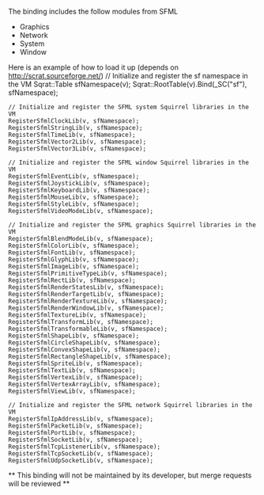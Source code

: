 The binding includes the follow modules from SFML
* Graphics
* Network
* System
* Window

Here is an example of how to load it up (depends on http://scrat.sourceforge.net/)
    // Initialize and register the sf namespace in the VM
    Sqrat::Table sfNamespace(v);
    Sqrat::RootTable(v).Bind(_SC("sf"), sfNamespace);

    // Initialize and register the SFML system Squirrel libraries in the VM
    RegisterSfmlClockLib(v, sfNamespace);
    RegisterSfmlStringLib(v, sfNamespace);
    RegisterSfmlTimeLib(v, sfNamespace);
    RegisterSfmlVector2Lib(v, sfNamespace);
    RegisterSfmlVector3Lib(v, sfNamespace);

    // Initialize and register the SFML window Squirrel libraries in the VM
    RegisterSfmlEventLib(v, sfNamespace);
    RegisterSfmlJoystickLib(v, sfNamespace);
    RegisterSfmlKeyboardLib(v, sfNamespace);
    RegisterSfmlMouseLib(v, sfNamespace);
    RegisterSfmlStyleLib(v, sfNamespace);
    RegisterSfmlVideoModeLib(v, sfNamespace);

    // Initialize and register the SFML graphics Squirrel libraries in the VM
    RegisterSfmlBlendModeLib(v, sfNamespace);
    RegisterSfmlColorLib(v, sfNamespace);
    RegisterSfmlFontLib(v, sfNamespace);
    RegisterSfmlGlyphLib(v, sfNamespace);
    RegisterSfmlImageLib(v, sfNamespace);
    RegisterSfmlPrimitiveTypeLib(v, sfNamespace);
    RegisterSfmlRectLib(v, sfNamespace);
    RegisterSfmlRenderStatesLib(v, sfNamespace);
    RegisterSfmlRenderTargetLib(v, sfNamespace);
    RegisterSfmlRenderTextureLib(v, sfNamespace);
    RegisterSfmlRenderWindowLib(v, sfNamespace);
    RegisterSfmlTextureLib(v, sfNamespace);
    RegisterSfmlTransformLib(v, sfNamespace);
    RegisterSfmlTransformableLib(v, sfNamespace);
    RegisterSfmlShapeLib(v, sfNamespace);
    RegisterSfmlCircleShapeLib(v, sfNamespace);
    RegisterSfmlConvexShapeLib(v, sfNamespace);
    RegisterSfmlRectangleShapeLib(v, sfNamespace);
    RegisterSfmlSpriteLib(v, sfNamespace);
    RegisterSfmlTextLib(v, sfNamespace);
    RegisterSfmlVertexLib(v, sfNamespace);
    RegisterSfmlVertexArrayLib(v, sfNamespace);
    RegisterSfmlViewLib(v, sfNamespace);

    // Initialize and register the SFML network Squirrel libraries in the VM
    RegisterSfmlIpAddressLib(v, sfNamespace);
    RegisterSfmlPacketLib(v, sfNamespace);
    RegisterSfmlPortLib(v, sfNamespace);
    RegisterSfmlSocketLib(v, sfNamespace);
    RegisterSfmlTcpListenerLib(v, sfNamespace);
    RegisterSfmlTcpSocketLib(v, sfNamespace);
    RegisterSfmlUdpSocketLib(v, sfNamespace);


** This binding will not be maintained by its developer, but merge requests will be reviewed **
